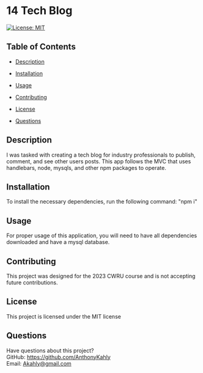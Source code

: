 # 14 Tech Blog

[![License: MIT](https://img.shields.io/badge/License-MIT-yellow.svg)](https://opensource.org/licenses/MIT)

## Table of Contents

- [Description](#description)

- [Installation](#installation)

- [Usage](#usage)

- [Contributing](#contributing)

- [License](#license)

- [Questions](#questions)

## Description

I was tasked with creating a tech blog for industry professionals to publish, comment, and see other users posts. This app follows the MVC that uses handlebars, node, mysqls, and other npm packages to operate.

## Installation

To install the necessary dependencies, run the following command: "npm i"

## Usage

For proper usage of this application, you will need to have all dependencies downloaded and have a mysql database.

## Contributing

This project was designed for the 2023 CWRU course and is not accepting future contributions.

## License

This project is licensed under the MIT license

## Questions

Have questions about this project?  
 GitHub: https://github.com/AnthonyKahly  
 Email: Akahly@gmail.com
